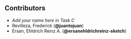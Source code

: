 ## Contributors

- _Add your name here in Task C_
- Revilleza, Frederick (**@juantojuan**)
- Ersan, Ehldrich Reinz A. (**@ersanehldrichreinz-sketch**)